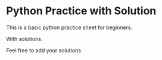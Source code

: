 # Python Practice with Solution
This is a basic python practice sheet for beginners.

With solutions.

Feel free to add your solutions
